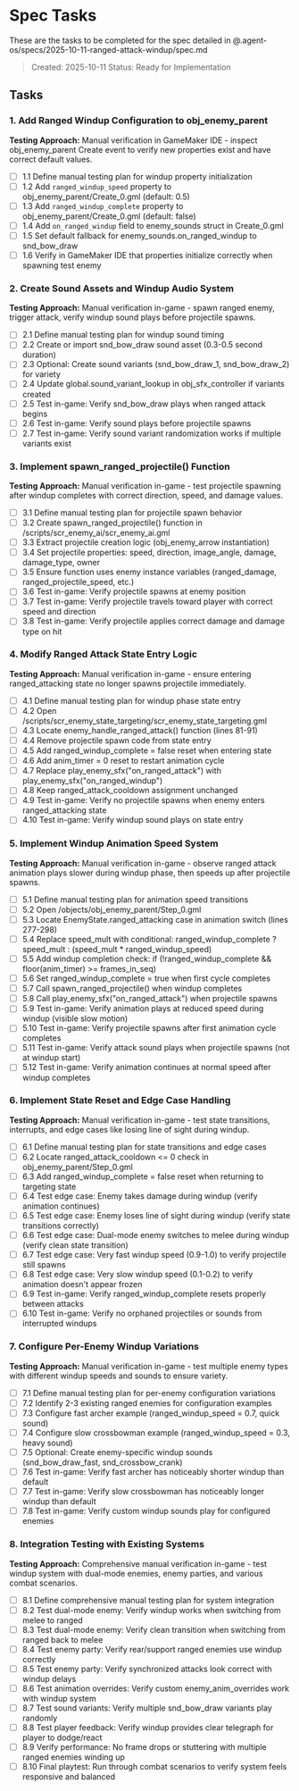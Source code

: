 # Spec Tasks

These are the tasks to be completed for the spec detailed in @.agent-os/specs/2025-10-11-ranged-attack-windup/spec.md

> Created: 2025-10-11
> Status: Ready for Implementation

## Tasks

### 1. Add Ranged Windup Configuration to obj_enemy_parent

**Testing Approach:** Manual verification in GameMaker IDE - inspect obj_enemy_parent Create event to verify new properties exist and have correct default values.

- [ ] 1.1 Define manual testing plan for windup property initialization
- [ ] 1.2 Add `ranged_windup_speed` property to obj_enemy_parent/Create_0.gml (default: 0.5)
- [ ] 1.3 Add `ranged_windup_complete` property to obj_enemy_parent/Create_0.gml (default: false)
- [ ] 1.4 Add `on_ranged_windup` field to enemy_sounds struct in Create_0.gml
- [ ] 1.5 Set default fallback for enemy_sounds.on_ranged_windup to snd_bow_draw
- [ ] 1.6 Verify in GameMaker IDE that properties initialize correctly when spawning test enemy

### 2. Create Sound Assets and Windup Audio System

**Testing Approach:** Manual verification in-game - spawn ranged enemy, trigger attack, verify windup sound plays before projectile spawns.

- [ ] 2.1 Define manual testing plan for windup sound timing
- [ ] 2.2 Create or import snd_bow_draw sound asset (0.3-0.5 second duration)
- [ ] 2.3 Optional: Create sound variants (snd_bow_draw_1, snd_bow_draw_2) for variety
- [ ] 2.4 Update global.sound_variant_lookup in obj_sfx_controller if variants created
- [ ] 2.5 Test in-game: Verify snd_bow_draw plays when ranged attack begins
- [ ] 2.6 Test in-game: Verify sound plays before projectile spawns
- [ ] 2.7 Test in-game: Verify sound variant randomization works if multiple variants exist

### 3. Implement spawn_ranged_projectile() Function

**Testing Approach:** Manual verification in-game - test projectile spawning after windup completes with correct direction, speed, and damage values.

- [ ] 3.1 Define manual testing plan for projectile spawn behavior
- [ ] 3.2 Create spawn_ranged_projectile() function in /scripts/scr_enemy_ai/scr_enemy_ai.gml
- [ ] 3.3 Extract projectile creation logic (obj_enemy_arrow instantiation)
- [ ] 3.4 Set projectile properties: speed, direction, image_angle, damage, damage_type, owner
- [ ] 3.5 Ensure function uses enemy instance variables (ranged_damage, ranged_projectile_speed, etc.)
- [ ] 3.6 Test in-game: Verify projectile spawns at enemy position
- [ ] 3.7 Test in-game: Verify projectile travels toward player with correct speed and direction
- [ ] 3.8 Test in-game: Verify projectile applies correct damage and damage type on hit

### 4. Modify Ranged Attack State Entry Logic

**Testing Approach:** Manual verification in-game - ensure entering ranged_attacking state no longer spawns projectile immediately.

- [ ] 4.1 Define manual testing plan for windup phase state entry
- [ ] 4.2 Open /scripts/scr_enemy_state_targeting/scr_enemy_state_targeting.gml
- [ ] 4.3 Locate enemy_handle_ranged_attack() function (lines 81-91)
- [ ] 4.4 Remove projectile spawn code from state entry
- [ ] 4.5 Add ranged_windup_complete = false reset when entering state
- [ ] 4.6 Add anim_timer = 0 reset to restart animation cycle
- [ ] 4.7 Replace play_enemy_sfx("on_ranged_attack") with play_enemy_sfx("on_ranged_windup")
- [ ] 4.8 Keep ranged_attack_cooldown assignment unchanged
- [ ] 4.9 Test in-game: Verify no projectile spawns when enemy enters ranged_attacking state
- [ ] 4.10 Test in-game: Verify windup sound plays on state entry

### 5. Implement Windup Animation Speed System

**Testing Approach:** Manual verification in-game - observe ranged attack animation plays slower during windup phase, then speeds up after projectile spawns.

- [ ] 5.1 Define manual testing plan for animation speed transitions
- [ ] 5.2 Open /objects/obj_enemy_parent/Step_0.gml
- [ ] 5.3 Locate EnemyState.ranged_attacking case in animation switch (lines 277-298)
- [ ] 5.4 Replace speed_mult with conditional: ranged_windup_complete ? speed_mult : (speed_mult * ranged_windup_speed)
- [ ] 5.5 Add windup completion check: if (!ranged_windup_complete && floor(anim_timer) >= frames_in_seq)
- [ ] 5.6 Set ranged_windup_complete = true when first cycle completes
- [ ] 5.7 Call spawn_ranged_projectile() when windup completes
- [ ] 5.8 Call play_enemy_sfx("on_ranged_attack") when projectile spawns
- [ ] 5.9 Test in-game: Verify animation plays at reduced speed during windup (visible slow motion)
- [ ] 5.10 Test in-game: Verify projectile spawns after first animation cycle completes
- [ ] 5.11 Test in-game: Verify attack sound plays when projectile spawns (not at windup start)
- [ ] 5.12 Test in-game: Verify animation continues at normal speed after windup completes

### 6. Implement State Reset and Edge Case Handling

**Testing Approach:** Manual verification in-game - test state transitions, interrupts, and edge cases like losing line of sight during windup.

- [ ] 6.1 Define manual testing plan for state transitions and edge cases
- [ ] 6.2 Locate ranged_attack_cooldown <= 0 check in obj_enemy_parent/Step_0.gml
- [ ] 6.3 Add ranged_windup_complete = false reset when returning to targeting state
- [ ] 6.4 Test edge case: Enemy takes damage during windup (verify animation continues)
- [ ] 6.5 Test edge case: Enemy loses line of sight during windup (verify state transitions correctly)
- [ ] 6.6 Test edge case: Dual-mode enemy switches to melee during windup (verify clean state transition)
- [ ] 6.7 Test edge case: Very fast windup speed (0.9-1.0) to verify projectile still spawns
- [ ] 6.8 Test edge case: Very slow windup speed (0.1-0.2) to verify animation doesn't appear frozen
- [ ] 6.9 Test in-game: Verify ranged_windup_complete resets properly between attacks
- [ ] 6.10 Test in-game: Verify no orphaned projectiles or sounds from interrupted windups

### 7. Configure Per-Enemy Windup Variations

**Testing Approach:** Manual verification in-game - test multiple enemy types with different windup speeds and sounds to ensure variety.

- [ ] 7.1 Define manual testing plan for per-enemy configuration variations
- [ ] 7.2 Identify 2-3 existing ranged enemies for configuration examples
- [ ] 7.3 Configure fast archer example (ranged_windup_speed = 0.7, quick sound)
- [ ] 7.4 Configure slow crossbowman example (ranged_windup_speed = 0.3, heavy sound)
- [ ] 7.5 Optional: Create enemy-specific windup sounds (snd_bow_draw_fast, snd_crossbow_crank)
- [ ] 7.6 Test in-game: Verify fast archer has noticeably shorter windup than default
- [ ] 7.7 Test in-game: Verify slow crossbowman has noticeably longer windup than default
- [ ] 7.8 Test in-game: Verify custom windup sounds play for configured enemies

### 8. Integration Testing with Existing Systems

**Testing Approach:** Comprehensive manual verification in-game - test windup system with dual-mode enemies, enemy parties, and various combat scenarios.

- [ ] 8.1 Define comprehensive manual testing plan for system integration
- [ ] 8.2 Test dual-mode enemy: Verify windup works when switching from melee to ranged
- [ ] 8.3 Test dual-mode enemy: Verify clean transition when switching from ranged back to melee
- [ ] 8.4 Test enemy party: Verify rear/support ranged enemies use windup correctly
- [ ] 8.5 Test enemy party: Verify synchronized attacks look correct with windup delays
- [ ] 8.6 Test animation overrides: Verify custom enemy_anim_overrides work with windup system
- [ ] 8.7 Test sound variants: Verify multiple snd_bow_draw variants play randomly
- [ ] 8.8 Test player feedback: Verify windup provides clear telegraph for player to dodge/react
- [ ] 8.9 Verify performance: No frame drops or stuttering with multiple ranged enemies winding up
- [ ] 8.10 Final playtest: Run through combat scenarios to verify system feels responsive and balanced
